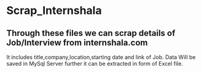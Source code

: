 # Scrap_Internshala
## Through these files we can scrap details of Job/Interview from internshala.com
It includes title,company,location,starting date and link of Job. Data Will be saved in MySql Server further it can be extracted in form of Excel file.

